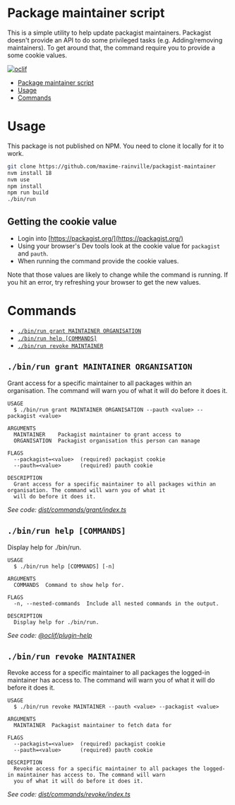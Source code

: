 Package maintainer script
========================

This is a simple utility to help update packagist maintainers. Packagist doesn't provide an API to do some privileged tasks (e.g. Adding/removing maintainers). To get around that, the command require you to provide a some cookie values.



[![oclif](https://img.shields.io/badge/cli-oclif-brightgreen.svg)](https://oclif.io)


<!-- toc -->
* [Package maintainer script](#package-maintainer-script)
* [Usage](#usage)
* [Commands](#commands)
<!-- tocstop -->
# Usage
This package is not published on NPM. You need to clone it locally for it to work.

```bash
git clone https://github.com/maxime-rainville/packagist-maintainer
nvm install 18
nvm use
npm install
npm run build
./bin/run
```

## Getting the cookie value

- Login into [https://packagist.org/](https://packagist.org/)
- Using your browser's Dev tools look at the cookie value for `packagist` and `pauth`.
- When running the command provide the cookie values.

Note that those values are likely to change while the command is running. If you hit an error, try refreshing your browser to get the new values.

# Commands
<!-- commands -->
* [`./bin/run grant MAINTAINER ORGANISATION`](#binrun-grant-maintainer-organisation)
* [`./bin/run help [COMMANDS]`](#binrun-help-commands)
* [`./bin/run revoke MAINTAINER`](#binrun-revoke-maintainer)

## `./bin/run grant MAINTAINER ORGANISATION`

Grant access for a specific maintainer to all packages within an organisation. The command will warn you of what it will do before it does it.

```
USAGE
  $ ./bin/run grant MAINTAINER ORGANISATION --pauth <value> --packagist <value>

ARGUMENTS
  MAINTAINER    Packagist maintainer to grant access to
  ORGANISATION  Packagist organisation this person can manage

FLAGS
  --packagist=<value>  (required) packagist cookie
  --pauth=<value>      (required) pauth cookie

DESCRIPTION
  Grant access for a specific maintainer to all packages within an organisation. The command will warn you of what it
  will do before it does it.
```

_See code: [dist/commands/grant/index.ts](https://github.com/maxime-rainville/packagist-maintainer/blob/v0.0.0/dist/commands/grant/index.ts)_

## `./bin/run help [COMMANDS]`

Display help for ./bin/run.

```
USAGE
  $ ./bin/run help [COMMANDS] [-n]

ARGUMENTS
  COMMANDS  Command to show help for.

FLAGS
  -n, --nested-commands  Include all nested commands in the output.

DESCRIPTION
  Display help for ./bin/run.
```

_See code: [@oclif/plugin-help](https://github.com/oclif/plugin-help/blob/v5.2.8/src/commands/help.ts)_

## `./bin/run revoke MAINTAINER`

Revoke access for a specific maintainer to all packages the logged-in maintainer has access to. The command will warn you of what it will do before it does it.

```
USAGE
  $ ./bin/run revoke MAINTAINER --pauth <value> --packagist <value>

ARGUMENTS
  MAINTAINER  Packagist maintainer to fetch data for

FLAGS
  --packagist=<value>  (required) packagist cookie
  --pauth=<value>      (required) pauth cookie

DESCRIPTION
  Revoke access for a specific maintainer to all packages the logged-in maintainer has access to. The command will warn
  you of what it will do before it does it.
```

_See code: [dist/commands/revoke/index.ts](https://github.com/maxime-rainville/packagist-maintainer/blob/v0.0.0/dist/commands/revoke/index.ts)_
<!-- commandsstop -->
